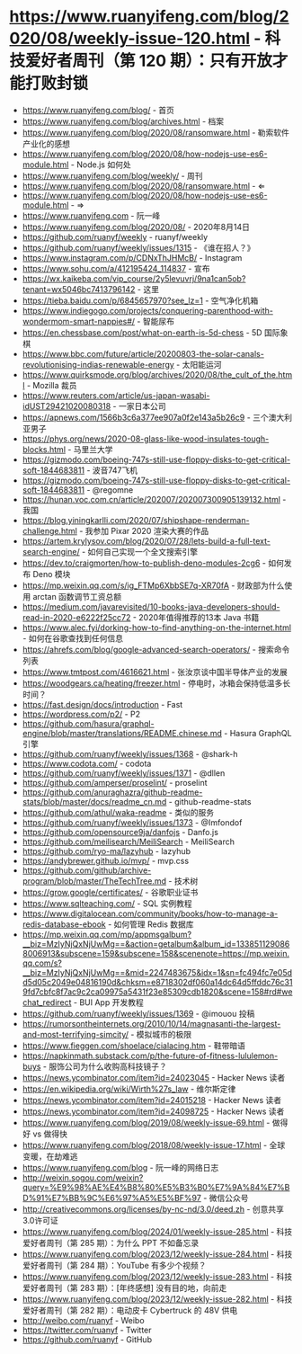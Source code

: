 # https://www.ruanyifeng.com/blog/2020/08/weekly-issue-120.html - 科技爱好者周刊（第 120 期）：只有开放才能打败封锁

- https://www.ruanyifeng.com/blog/ - 首页
- https://www.ruanyifeng.com/blog/archives.html - 档案
- https://www.ruanyifeng.com/blog/2020/08/ransomware.html - 勒索软件产业化的感想
- https://www.ruanyifeng.com/blog/2020/08/how-nodejs-use-es6-module.html - Node.js 如何处
- https://www.ruanyifeng.com/blog/weekly/ - 周刊
- https://www.ruanyifeng.com/blog/2020/08/ransomware.html - ⇐
- https://www.ruanyifeng.com/blog/2020/08/how-nodejs-use-es6-module.html - ⇒
- https://www.ruanyifeng.com - 阮一峰
- https://www.ruanyifeng.com/blog/2020/08/ - 2020年8月14日
- https://github.com/ruanyf/weekly - ruanyf/weekly
- https://github.com/ruanyf/weekly/issues/1315 - 《谁在招人？》
- https://www.instagram.com/p/CDNxThJHMcB/ - Instagram
- https://www.sohu.com/a/412195424_114837 - 宣布
- https://wx.kaikeba.com/vip_course/2y5levuvrj/9na1can5ob?tenant=wx5046bc7413796142 - 这里
- https://tieba.baidu.com/p/6845657970?see_lz=1 - 空气净化机箱
- https://www.indiegogo.com/projects/conquering-parenthood-with-wondermom-smart-nappies#/ - 智能尿布
- https://en.chessbase.com/post/what-on-earth-is-5d-chess - 5D 国际象棋
- https://www.bbc.com/future/article/20200803-the-solar-canals-revolutionising-indias-renewable-energy - 太阳能运河
- https://www.quirksmode.org/blog/archives/2020/08/the_cult_of_the.html - Mozilla 裁员
- https://www.reuters.com/article/us-japan-wasabi-idUST29421020080318 - 一家日本公司
- https://apnews.com/1566b3c6a377ee907a0f2e143a5b26c9 - 三个澳大利亚男子
- https://phys.org/news/2020-08-glass-like-wood-insulates-tough-blocks.html - 马里兰大学
- https://gizmodo.com/boeing-747s-still-use-floppy-disks-to-get-critical-soft-1844683811 - 波音747飞机
- https://gizmodo.com/boeing-747s-still-use-floppy-disks-to-get-critical-soft-1844683811 - @regomne
- https://hunan.voc.com.cn/article/202007/202007300905139132.html - 我国
- https://blog.yiningkarlli.com/2020/07/shipshape-renderman-challenge.html - 我参加 Pixar 2020 渲染大赛的作品
- https://artem.krylysov.com/blog/2020/07/28/lets-build-a-full-text-search-engine/ - 如何自己实现一个全文搜索引擎
- https://dev.to/craigmorten/how-to-publish-deno-modules-2cg6 - 如何发布 Deno 模块
- https://mp.weixin.qq.com/s/ig_FTMp6XbbSE7q-XR70fA - 财政部为什么使用 arctan 函数调节工资总额
- https://medium.com/javarevisited/10-books-java-developers-should-read-in-2020-e6222f25cc72 - 2020年值得推荐的13本 Java 书籍
- https://www.alec.fyi/dorking-how-to-find-anything-on-the-internet.html - 如何在谷歌查找到任何信息
- https://ahrefs.com/blog/google-advanced-search-operators/ - 搜索命令列表
- https://www.tmtpost.com/4616621.html - 张汝京谈中国半导体产业的发展
- https://woodgears.ca/heating/freezer.html - 停电时，冰箱会保持低温多长时间？
- https://fast.design/docs/introduction - Fast
- https://wordpress.com/p2/ - P2
- https://github.com/hasura/graphql-engine/blob/master/translations/README.chinese.md - Hasura GraphQL 引擎
- https://github.com/ruanyf/weekly/issues/1368 - @shark-h
- https://www.codota.com/ - codota
- https://github.com/ruanyf/weekly/issues/1371 - @dllen
- https://github.com/amperser/proselint/ - proselint
- https://github.com/anuraghazra/github-readme-stats/blob/master/docs/readme_cn.md - github-readme-stats
- https://github.com/athul/waka-readme - 类似的服务
- https://github.com/ruanyf/weekly/issues/1373 - @Imfondof
- https://github.com/opensource9ja/danfojs - Danfo.js
- https://github.com/meilisearch/MeiliSearch - MeiliSearch
- https://github.com/ryo-ma/lazyhub - lazyhub
- https://andybrewer.github.io/mvp/ - mvp.css
- https://github.com/github/archive-program/blob/master/TheTechTree.md - 技术树
- https://grow.google/certificates/ - 谷歌职业证书
- https://www.sqlteaching.com/ - SQL 实例教程
- https://www.digitalocean.com/community/books/how-to-manage-a-redis-database-ebook - 如何管理 Redis 数据库
- https://mp.weixin.qq.com/mp/appmsgalbum?__biz=MzIyNjQxNjUwMg==&action=getalbum&album_id=1338511290868006913&subscene=159&subscene=158&scenenote=https://mp.weixin.qq.com/s?__biz=MzIyNjQxNjUwMg==&mid=2247483675&idx=1&sn=fc494fc7e05dd5d05c2049e04816190d&chksm=e8718302df060a14dc64d5ffddc76c319fd7cbfc8f7ac9c2ca09975a5431f23e85309cdb1820&scene=158#rd#wechat_redirect - BUI App 开发教程
- https://github.com/ruanyf/weekly/issues/1369 - @imouou 投稿
- https://rumorsontheinternets.org/2010/10/14/magnasanti-the-largest-and-most-terrifying-simcity/ - 模拟城市的极限
- https://www.fieggen.com/shoelace/cialacing.htm - 鞋带暗语
- https://napkinmath.substack.com/p/the-future-of-fitness-lululemon-buys - 服饰公司为什么收购高科技镜子？
- https://news.ycombinator.com/item?id=24023045 - Hacker News 读者
- https://en.wikipedia.org/wiki/Wirth%27s_law - 维尔斯定律
- https://news.ycombinator.com/item?id=24015218 - Hacker News 读者
- https://news.ycombinator.com/item?id=24098725 - Hacker News 读者
- https://www.ruanyifeng.com/blog/2019/08/weekly-issue-69.html - 做得好 vs 做得快
- https://www.ruanyifeng.com/blog/2018/08/weekly-issue-17.html - 全球变暖，在劫难逃
- https://www.ruanyifeng.com/blog - 阮一峰的网络日志
- http://weixin.sogou.com/weixin?query=%E9%98%AE%E4%B8%80%E5%B3%B0%E7%9A%84%E7%BD%91%E7%BB%9C%E6%97%A5%E5%BF%97 - 微信公众号
- http://creativecommons.org/licenses/by-nc-nd/3.0/deed.zh - 创意共享3.0许可证
- https://www.ruanyifeng.com/blog/2024/01/weekly-issue-285.html - 科技爱好者周刊（第 285 期）：为什么 PPT 不如备忘录
- https://www.ruanyifeng.com/blog/2023/12/weekly-issue-284.html - 科技爱好者周刊（第 284 期）：YouTube 有多少个视频？
- https://www.ruanyifeng.com/blog/2023/12/weekly-issue-283.html - 科技爱好者周刊（第 283 期）：[年终感想] 没有目的地，向前走
- https://www.ruanyifeng.com/blog/2023/12/weekly-issue-282.html - 科技爱好者周刊（第 282 期）：电动皮卡 Cybertruck 的 48V 供电
- http://weibo.com/ruanyf - Weibo
- https://twitter.com/ruanyf - Twitter
- https://github.com/ruanyf - GitHub